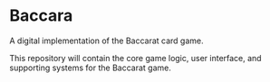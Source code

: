 # Baccara

A digital implementation of the Baccarat card game.

This repository will contain the core game logic, user interface, and supporting systems for the Baccarat game.
